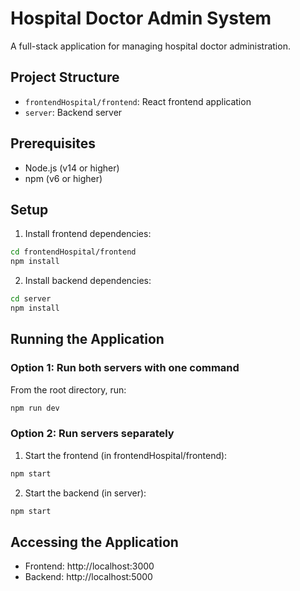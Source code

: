 # Hospital Doctor Admin System

A full-stack application for managing hospital doctor administration.

## Project Structure
- `frontendHospital/frontend`: React frontend application
- `server`: Backend server

## Prerequisites
- Node.js (v14 or higher)
- npm (v6 or higher)

## Setup

1. Install frontend dependencies:
```bash
cd frontendHospital/frontend
npm install
```

2. Install backend dependencies:
```bash
cd server
npm install
```

## Running the Application

### Option 1: Run both servers with one command
From the root directory, run:
```bash
npm run dev
```

### Option 2: Run servers separately

1. Start the frontend (in frontendHospital/frontend):
```bash
npm start
```

2. Start the backend (in server):
```bash
npm start
```

## Accessing the Application
- Frontend: http://localhost:3000
- Backend: http://localhost:5000 